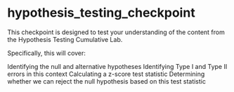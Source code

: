 # hypothesis_testing_checkpoint
This checkpoint is designed to test your understanding of the content from the Hypothesis Testing Cumulative Lab.

Specifically, this will cover:

Identifying the null and alternative hypotheses
Identifying Type I and Type II errors in this context
Calculating a z-score test statistic
Determining whether we can reject the null hypothesis based on this test statistic
